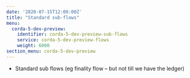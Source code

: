```yaml
---
date: '2020-07-15T12:00:00Z'
title: "Standard sub-flows"
menu:
  corda-5-dev-preview:
    identifier: corda-5-dev-preview-sub-flows
    service: corda-5-dev-preview-flows
    weight: 6000
section_menu: corda-5-dev-preview
---
```


*	Standard sub flows (eg finality flow – but not till we have the ledger)
